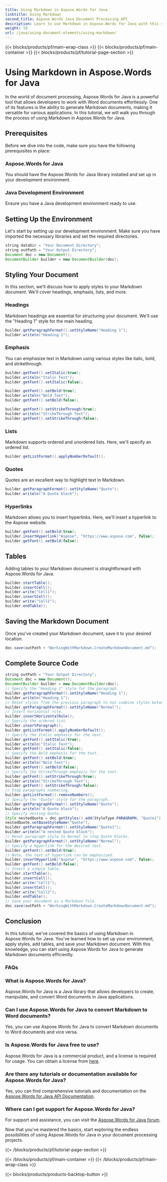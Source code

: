 ```yaml
---
title: Using Markdown in Aspose.Words for Java
linktitle: Using Markdown
second_title: Aspose.Words Java Document Processing API
description: Learn to use Markdown in Aspose.Words for Java with this step-by-step tutorial. Create, style, and save Markdown documents effortlessly.
weight: 19
url: /java/using-document-elements/using-markdown/
---
```


{{< blocks/products/pf/main-wrap-class >}}
{{< blocks/products/pf/main-container >}}
{{< blocks/products/pf/tutorial-page-section >}}

# Using Markdown in Aspose.Words for Java


In the world of document processing, Aspose.Words for Java is a powerful tool that allows developers to work with Word documents effortlessly. One of its features is the ability to generate Markdown documents, making it versatile for various applications. In this tutorial, we will walk you through the process of using Markdown in Aspose.Words for Java.

## Prerequisites

Before we dive into the code, make sure you have the following prerequisites in place:

### Aspose.Words for Java 
You should have the Aspose.Words for Java library installed and set up in your development environment.

### Java Development Environment 
Ensure you have a Java development environment ready to use.

## Setting Up the Environment

Let's start by setting up our development environment. Make sure you have imported the necessary libraries and set the required directories.

```java
string dataDir = "Your Document Directory";
string outPath = "Your Output Directory";
Document doc = new Document();
DocumentBuilder builder = new DocumentBuilder(doc);
```

## Styling Your Document

In this section, we'll discuss how to apply styles to your Markdown document. We'll cover headings, emphasis, lists, and more.

### Headings

Markdown headings are essential for structuring your document. We'll use the "Heading 1" style for the main heading.

```java
builder.getParagraphFormat().setStyleName("Heading 1");
builder.writeln("Heading 1");
```

### Emphasis

You can emphasize text in Markdown using various styles like italic, bold, and strikethrough.

```java
builder.getFont().setItalic(true);
builder.writeln("Italic Text");
builder.getFont().setItalic(false);

builder.getFont().setBold(true);
builder.writeln("Bold Text");
builder.getFont().setBold(false);

builder.getFont().setStrikeThrough(true);
builder.writeln("StrikeThrough Text");
builder.getFont().setStrikeThrough(false);
```

### Lists

Markdown supports ordered and unordered lists. Here, we'll specify an ordered list.

```java
builder.getListFormat().applyNumberDefault();
```

### Quotes

Quotes are an excellent way to highlight text in Markdown.

```java
builder.getParagraphFormat().setStyleName("Quote");
builder.writeln("A Quote block");
```

### Hyperlinks

Markdown allows you to insert hyperlinks. Here, we'll insert a hyperlink to the Aspose website.

```java
builder.getFont().setBold(true);
builder.insertHyperlink("Aspose", "https://www.aspose.com", false);
builder.getFont().setBold(false);
```

## Tables

Adding tables to your Markdown document is straightforward with Aspose.Words for Java.

```java
builder.startTable();
builder.insertCell();
builder.write("Cell1");
builder.insertCell();
builder.write("Cell2");
builder.endTable();
```

## Saving the Markdown Document

Once you've created your Markdown document, save it to your desired location.

```java
doc.save(outPath + "WorkingWithMarkdown.CreateMarkdownDocument.md");
```

## Complete Source Code
```java
string outPath = "Your Output Directory";
Document doc = new Document();
DocumentBuilder builder = new DocumentBuilder(doc);
// Specify the "Heading 1" style for the paragraph.
builder.getParagraphFormat().setStyleName("Heading 1");
builder.writeln("Heading 1");
// Reset styles from the previous paragraph to not combine styles between paragraphs.
builder.getParagraphFormat().setStyleName("Normal");
// Insert horizontal rule.
builder.insertHorizontalRule();
// Specify the ordered list.
builder.insertParagraph();
builder.getListFormat().applyNumberDefault();
// Specify the Italic emphasis for the text.
builder.getFont().setItalic(true);
builder.writeln("Italic Text");
builder.getFont().setItalic(false);
// Specify the Bold emphasis for the text.
builder.getFont().setBold(true);
builder.writeln("Bold Text");
builder.getFont().setBold(false);
// Specify the StrikeThrough emphasis for the text.
builder.getFont().setStrikeThrough(true);
builder.writeln("StrikeThrough Text");
builder.getFont().setStrikeThrough(false);
// Stop paragraphs numbering.
builder.getListFormat().removeNumbers();
// Specify the "Quote" style for the paragraph.
builder.getParagraphFormat().setStyleName("Quote");
builder.writeln("A Quote block");
// Specify nesting Quote.
Style nestedQuote = doc.getStyles().add(StyleType.PARAGRAPH, "Quote1");
nestedQuote.setBaseStyleName("Quote");
builder.getParagraphFormat().setStyleName("Quote1");
builder.writeln("A nested Quote block");
// Reset paragraph style to Normal to stop Quote blocks. 
builder.getParagraphFormat().setStyleName("Normal");
// Specify a Hyperlink for the desired text.
builder.getFont().setBold(true);
// Note, the text of hyperlink can be emphasized.
builder.insertHyperlink("Aspose", "https://www.aspose.com", false);
builder.getFont().setBold(false);
// Insert a simple table.
builder.startTable();
builder.insertCell();
builder.write("Cell1");
builder.insertCell();
builder.write("Cell2");
builder.endTable();
// Save your document as a Markdown file.
doc.save(outPath + "WorkingWithMarkdown.CreateMarkdownDocument.md");
```

## Conclusion

In this tutorial, we've covered the basics of using Markdown in Aspose.Words for Java. You've learned how to set up your environment, apply styles, add tables, and save your Markdown document. With this knowledge, you can start using Aspose.Words for Java to generate Markdown documents efficiently.

### FAQs

### What is Aspose.Words for Java? 
   Aspose.Words for Java is a Java library that allows developers to create, manipulate, and convert Word documents in Java applications.

### Can I use Aspose.Words for Java to convert Markdown to Word documents? 
   Yes, you can use Aspose.Words for Java to convert Markdown documents to Word documents and vice versa.

### Is Aspose.Words for Java free to use? 
   Aspose.Words for Java is a commercial product, and a license is required for usage. You can obtain a license from [here](https://purchase.aspose.com/buy).

### Are there any tutorials or documentation available for Aspose.Words for Java? 
   Yes, you can find comprehensive tutorials and documentation on the [Aspose.Words for Java API Documentation](https://reference.aspose.com/words/java/).

### Where can I get support for Aspose.Words for Java? 
   For support and assistance, you can visit the [Aspose.Words for Java forum](https://forum.aspose.com/).

Now that you've mastered the basics, start exploring the endless possibilities of using Aspose.Words for Java in your document processing projects.
   

{{< /blocks/products/pf/tutorial-page-section >}}

{{< /blocks/products/pf/main-container >}}
{{< /blocks/products/pf/main-wrap-class >}}

{{< blocks/products/products-backtop-button >}}
